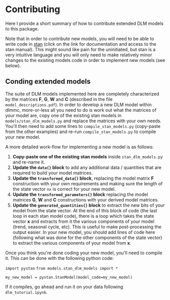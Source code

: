 # Contributing

Here I provide a short summary of how to contribute extended DLM models to this package. 

Note that in order to contribute new models, you will need to be able to write code in [stan](https://mc-stan.org) (click on the link for documentation and access to the stan manual). This might sound like pain for the uninitiated, but stan is a very intuitive language and you will only need to make relatively minor changes to the existing models code in order to implement new models (see below).

## Conding extended models

The suite of DLM models implemented here are completely characterized by the matrices **F**, **G**, **W** and **C** (described in the file `model_descriptions.pdf`). In order to develop a new DLM model within dlmmc, more-or-less all you need to do is work out what the matrices of your model are, copy one of the existing stan models in `models/stan_dlm_models.py` and replace the matrices with your own needs. You'll then need to add some lines to `compile_stan_models.py` (copy-paste from the other examples) and re-run `compile_stan_models.py` to compile your new model.

A more detailed work-flow for implementing a new model is as follows:

1. **Copy-paste one of the existing stan models** inside `stan_dlm_models.py` and re-name it.
2. **Update the `data{}` block** to add any additional data / quantities that are required to build your model matrices.
3. **Update the `transformed_data{}` block**, replacing the model matrix **F** construction with your own requirements and making sure the length of the state vector `nx` is correct for your new model.
4. **Update the `transformed_parameters{}` block** replacing the model matrices **G**, **W** and **C** constructions with your derived model matrices.
5. **Update the `generated_quantities{}` block** to extract the new bits of your model from the state vector. At the end of this block of code (the last loop in each stan model code), there is a loop which takes the state vector **x** and extracts from it the various components of your model (trend, seasonal cycle, etc). This is useful to make post-processing the output easier. In your new model, you should add lines of code here (following what was done for the other components of the state vector) to extract the various components of your model from **x**.

Once you think you're done coding your new model, you'll need to compile it. This can be done with the following python code:

`import pystan`
`from models.stan_dlm_models import *`

`my_new_model = pystan.StanModel(model_code=my_new_model)`

If it compiles, go ahead and run it on your data following `dlm_tutorial.ipynb`.

